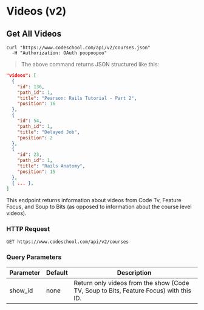 # Videos (v2)

## Get All Videos

```shell
curl "https://www.codeschool.com/api/v2/courses.json"
  -H "Authorization: OAuth poopoopoo"
```

> The above command returns JSON structured like this:

```json
"videos": [
  {
    "id": 136,
    "path_id": 1,
    "title": "Pearson: Rails Tutorial - Part 2",
    "position": 16
  },
  {
    "id": 54,
    "path_id": 1,
    "title": "Delayed Job",
    "position": 2
  },
  {
    "id": 23,
    "path_id": 1,
    "title": "Rails Anatomy",
    "position": 15
  },
  { ... },
]
```

This endpoint returns information about videos from Code Tv,
Feature Focus, and Soup to Bits (as opposed to information about the
course level videos).

### HTTP Request

`GET https://www.codeschool.com/api/v2/courses`

### Query Parameters

Parameter | Default | Description
--------- | ------- | -----------
show_id   | none    | Return only videos from the show (Code TV, Soup to Bits, Feature Focus) with this ID.
